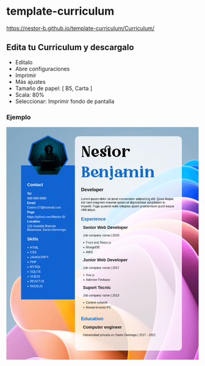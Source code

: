 # template-curriculum

https://nestor-b.github.io/template-curriculum/Curriculum/

## Edita tu Curriculum y descargalo

  - Editalo
  - Abre configuraciones
  - Imprimir
  - Más ajustes
  - Tamaño de papel: [ B5, Carta ]
  - Scala: 80%
  - Seleccionar: Imprimir fondo de pantalla

### Ejemplo

![plot](https://github.com/Nestor-B/template-curriculum/blob/main/Curriculum/Curriculum.png?raw=true)
